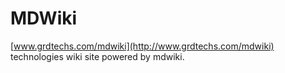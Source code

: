 # MDWiki

[www.grdtechs.com/mdwiki](http://www.grdtechs.com/mdwiki)
technologies wiki site powered by mdwiki.

